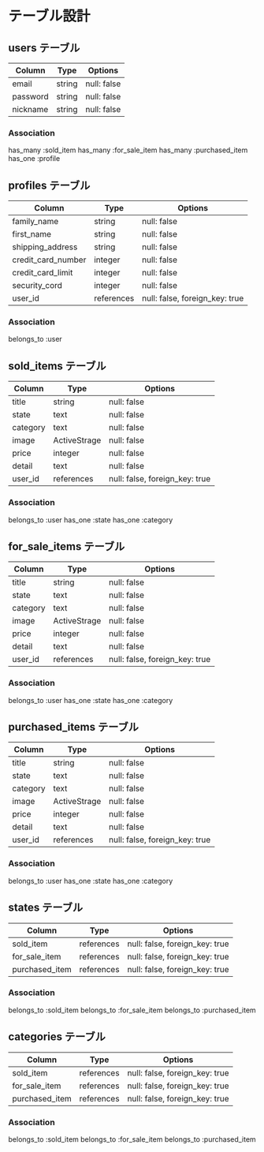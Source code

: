 # テーブル設計

##  users テーブル
| Column     | Type       | Options       |
| ---------- | ---------- | ------------- |
| email      | string     | null: false   |
| password   | string     | null: false   |
| nickname   | string     | null: false   |


### Association
has_many :sold_item
has_many :for_sale_item
has_many :purchased_item
has_one :profile

##  profiles テーブル
| Column             | Type       | Options                        |
| ------------------ | ---------- | ------------------------------ |
| family_name        | string     | null: false                    |
| first_name         | string     | null: false                    |
| shipping_address   | string     | null: false                    |
| credit_card_number | integer    | null: false                    |
| credit_card_limit  | integer    | null: false                    |
| security_cord      | integer    | null: false                    |
| user_id            | references | null: false, foreign_key: true |

### Association
belongs_to :user


## sold_items テーブル
| Column    | Type         | Options                        |
| --------- | ----------   | ------------------------------ |
| title     | string       | null: false                    |
| state     | text         | null: false                    |
| category  | text         | null: false                    |
| image     | ActiveStrage | null: false                    |
| price     | integer      | null: false                    |
| detail    | text         | null: false                    |
| user_id   | references   | null: false, foreign_key: true |

### Association
belongs_to :user
has_one :state
has_one :category

## for_sale_items テーブル
| Column    | Type         | Options                        |
| --------- | ----------   | ------------------------------ |
| title     | string       | null: false                    |
| state     | text         | null: false                    |
| category  | text         | null: false                    |
| image     | ActiveStrage | null: false                    |
| price     | integer      | null: false                    |
| detail    | text         | null: false                    |
| user_id   | references   | null: false, foreign_key: true |

### Association
belongs_to :user
has_one :state
has_one :category

## purchased_items テーブル

| Column    | Type         | Options                        |
| --------- | ----------   | ------------------------------ |
| title     | string       | null: false                    |
| state     | text         | null: false                    |
| category  | text         | null: false                    |
| image     | ActiveStrage | null: false                    |
| price     | integer      | null: false                    |
| detail    | text         | null: false                    |
| user_id   | references   | null: false, foreign_key: true |

### Association
belongs_to :user
has_one :state
has_one :category

## states テーブル
| Column          | Type         | Options                          |
| --------------  | ----------   | ------------------------------   |
| sold_item       | references   | null: false, foreign_key: true   |
| for_sale_item   | references   | null: false, foreign_key: true   |
| purchased_item  | references   | null: false, foreign_key: true   |

### Association
belongs_to :sold_item
belongs_to :for_sale_item
belongs_to :purchased_item

## categories テーブル

| Column          | Type         | Options                          |
| --------------  | ----------   | ------------------------------   |
| sold_item       | references   | null: false, foreign_key: true   |
| for_sale_item   | references   | null: false, foreign_key: true   |
| purchased_item  | references   | null: false, foreign_key: true   |

### Association
belongs_to :sold_item
belongs_to :for_sale_item
belongs_to :purchased_item

